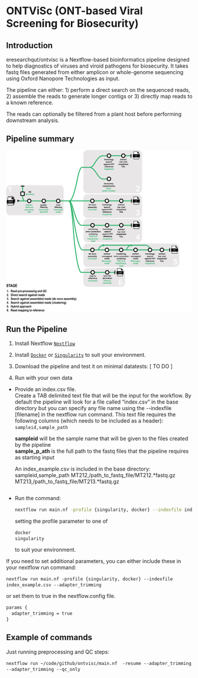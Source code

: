 # ONTViSc (ONT-based Viral Screening for Biosecurity)

## Introduction
eresearchqut/ontvisc is a Nextflow-based bioinformatics pipeline designed to help diagnostics of viruses and viroid pathogens for biosecurity. It takes fastq files generated from either amplicon or whole-genome sequencing using Oxford Nanopore Technologies as input.

The pipeline can either: 1) perform a direct search on the sequenced reads, 2) assemble the reads to generate longer contigs or 3) directly map reads to a known reference. 

The reads can optionally be filtered from a plant host before performing downstream analysis.

## Pipeline summary
![diagram pipeline](docs/images/OVISP_pipeline.jpeg)

## Run the Pipeline
1. Install Nextflow [`Nextflow`](https://www.nextflow.io/docs/latest/getstarted.html#installation)

2. Install [`Docker`](https://docs.docker.com/get-docker/) or [`Singularity`](https://docs.sylabs.io/guides/3.0/user-guide/quick_start.html#quick-installation-steps) to suit your environment.

3. Download the pipeline and test it on minimal datatests:
[ TO DO ]

4. Run with your own data

- Provide an index.csv file.  
  Create a TAB delimited text file that will be the input for the workflow. By default the pipeline will look for a file called “index.csv” in the base directory but you can specify any file name using the --indexfile [filename] in the nextflow run command. This text file requires the following columns (which needs to be included as a header): ```sampleid,sample_path``` 

  **sampleid** will be the sample name that will be given to the files created by the pipeline  
  **sample_p_ath** is the full path to the fastq files that the pipeline requires as starting input  

  An index_example.csv is included in the base directory:
  sampleid,sample_path
  MT212,/path_to_fastq_file/MT212.*fastq.gz
  MT213,/path_to_fastq_file/MT213.*fastq.gz
  ```

- Run the command:
  ```bash
  nextflow run main.nf -profile {singularity, docker} --indexfile index_example.csv
  ```
  setting the profile parameter to one of
  ```
  docker
  singularity
    ```  
  to suit your environment.

If you need to set additional parameters, you can either include these in your nextflow run command:
```
nextflow run main.nf -profile {singularity, docker} --indexfile index_example.csv --adapter_trimming
```

or set them to true in the nextflow.config file.
```
params {
  adapter_trimming = true
}
```

## Example of commands
Just running preprocessing and QC steps:
```
nextflow run ~/code/github/ontvisc/main.nf  -resume --adapter_trimming --adapter_trimming --qc_only
```


